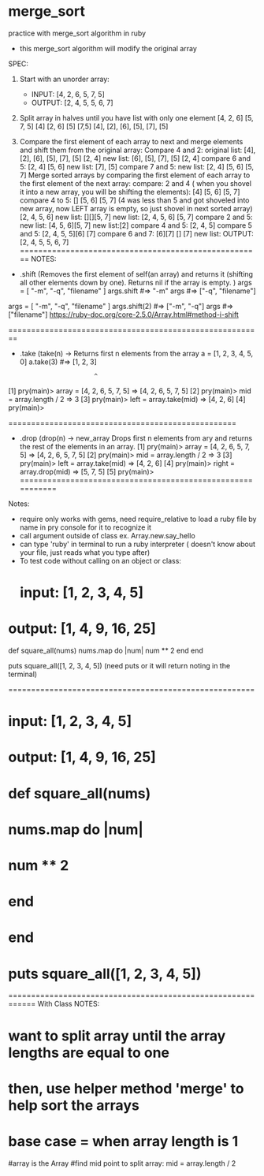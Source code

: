 # merge_sort
practice with merge_sort algorithm in ruby

- this merge_sort algorithm will modify the original array

SPEC:
1. Start with an unorder array:
    - INPUT: [4, 2, 6, 5, 7, 5]
    - OUTPUT: [2, 4, 5, 5, 6, 7]

2. Split array in halves until you have list with only one element
    [4, 2, 6] [5, 7, 5]
    [4] [2, 6] [5] [7,5]
    [4], [2], [6], [5], [7], [5]
3. Compare the first element of each array to next and merge elements and shift them from the original array:
    Compare 4 and 2:
    original list: [4], [2], [6], [5], [7], [5]
      [2, 4]
    new list: [6], [5], [7], [5]
    [2, 4]
    compare 6 and 5:
    [2, 4] [5, 6]
    new list: [7], [5]
    compare 7 and 5:
    new list:
    [2, 4] [5, 6] [5, 7]
    Merge sorted arrays by comparing the first element of each array to the first element of the next array:
    compare: 2 and 4 ( when you shovel it into a new array, you will be shifting the elements):
    [4] [5, 6] [5, 7]
    compare 4 to 5:
    [] [5, 6] [5, 7] (4 was less than 5 and got shoveled into new array, now LEFT array is empty, so just shovel in next sorted array)
    [2, 4, 5, 6]
    new list: [][][5, 7]
    new list: [2, 4, 5, 6] [5, 7]
    compare 2 and 5:
    new list: [4, 5, 6][5, 7]
    new list:[2]
    compare 4 and 5:
    [2, 4, 5]
    compare 5 and 5:
    [2, 4, 5, 5][6] [7]
    compare 6 and 7:
    [6][7]
    [] [7]
    new list:
    OUTPUT: [2, 4, 5, 5, 6, 7]
=====================================================
NOTES:
- .shift (Removes the first element of self(an array) and returns it (shifting all other elements down by one). Returns nil if the array is empty. )
    args = [ "-m", "-q", "filename" ]
args.shift     #=> "-m"
args           #=> ["-q", "filename"]

args = [ "-m", "-q", "filename" ]
args.shift(2)  #=> ["-m", "-q"]
args           #=> ["filename"]
https://ruby-doc.org/core-2.5.0/Array.html#method-i-shift

========================================================

- .take (take(n) → Returns first n elements from the array
a = [1, 2, 3, 4, 5, 0]
a.take(3)             #=> [1, 2, 3]

                           ^
[1] pry(main)> array = [4, 2, 6, 5, 7, 5]
=> [4, 2, 6, 5, 7, 5]
[2] pry(main)> mid = array.length / 2
=> 3
[3] pry(main)> left = array.take(mid)
=> [4, 2, 6]
[4] pry(main)>

==================================================
- .drop (drop(n) → new_array
Drops first n elements from ary and returns the rest of the elements in an array.
[1] pry(main)> array = [4, 2, 6, 5, 7, 5]
=> [4, 2, 6, 5, 7, 5]
[2] pry(main)> mid = array.length / 2
=> 3
[3] pry(main)> left = array.take(mid)
=> [4, 2, 6]
[4] pry(main)> right = array.drop(mid)
=> [5, 7, 5]
[5] pry(main)>
===========================================================

Notes:
- require only works with gems, need require_relative to load a ruby file by name in pry console for it to recognize it
- call argument outside of class ex. Array.new.say_hello
- can type 'ruby' in terminal to run a ruby interpreter ( doesn't know about your file, just reads what you type after)
- To test code without calling on an object or class:
    # input: [1, 2, 3, 4, 5]
# output: [1, 4, 9, 16, 25]
def square_all(nums)
  nums.map do |num|
    num ** 2
  end
end

puts square_all([1, 2, 3, 4, 5])
 (need puts or it will return noting in the terminal)

 ======================================================

 # input: [1, 2, 3, 4, 5]
# output: [1, 4, 9, 16, 25]
# def square_all(nums)
#   nums.map do |num|
#     num ** 2
#   end
# end

# puts square_all([1, 2, 3, 4, 5])

============================================================
With Class NOTES:

# want to split array until the array lengths are equal to one
# then, use helper method 'merge' to help sort the arrays
# base case = when array length is 1
#array is the Array
#find mid point to split array: mid = array.length / 2

